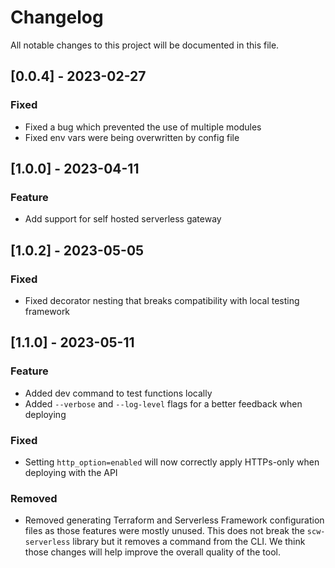 # Changelog

All notable changes to this project will be documented in this file.

<!-- The format is based on [Keep a Changelog](https://keepachangelog.com/en/1.0.0/),
and this project adheres to [Semantic Versioning](https://semver.org/spec/v2.0.0.html). -->

## [0.0.4] - 2023-02-27

### Fixed

- Fixed a bug which prevented the use of multiple modules
- Fixed env vars were being overwritten by config file

## [1.0.0] - 2023-04-11

### Feature

- Add support for self hosted serverless gateway

## [1.0.2] - 2023-05-05

### Fixed

- Fixed decorator nesting that breaks compatibility with local testing framework

## [1.1.0] - 2023-05-11

### Feature

- Added dev command to test functions locally
- Added `--verbose` and `--log-level` flags for a better feedback when deploying

### Fixed

- Setting `http_option=enabled` will now correctly apply HTTPs-only when deploying with the API

### Removed

- Removed generating Terraform and Serverless Framework configuration files as those features were mostly unused. This does not break the `scw-serverless` library but it removes a command from the CLI. We think those changes will help improve the overall quality of the tool.
